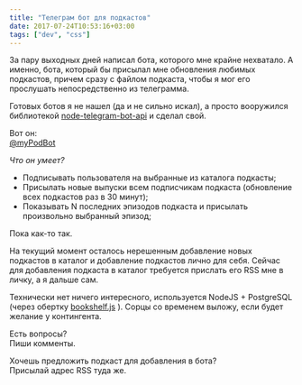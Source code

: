 ```yaml
---
title: "Телеграм бот для подкастов"
date: 2017-07-24T10:53:16+03:00
tags: ["dev", "css"]
---
```


За пару выходных дней написал бота, которого мне крайне нехватало.
А именно, бота, который бы присылал мне обновления любимых подкастов, причем сразу с файлом подкаста,
чтобы я мог его прослушать непосредственно из телеграмма.

Готовых ботов я не нашел (да и не сильно искал), а просто вооружился библиотекой [node-telegram-bot-api](https://github.com/yagop/node-telegram-bot-api)
и сделал свой.

Вот он:<br />
<a class="telegram-share" href="javascript:window.open('https://t.me/myPodBot', '_blank')">
  <i></i>
  <span>@myPodBot</span>
</a>

*Что он умеет?*

* Подписывать пользователя на выбранные из каталога подкасты;
* Присылать новые выпуски всем подписчикам подкаста (обновление всех подкастов раз в 30 минут);
* Показывать N последних эпизодов подкаста и присылать произвольно выбранный эпизод;

Пока как-то так.

На текущий момент осталось нерешенным добавление новых подкастов в каталог и добавление подкастов лично для себя.
Сейчас для добавления подкаста в каталог требуется прислать его RSS мне в личку, а я дальше сам.

Технически нет ничего интересного, используется NodeJS + PostgreSQL (через обертку [bookshelf.js](http://bookshelfjs.org/) ). Сорцы со временем выложу, если будет желание у контингента.

Есть вопросы?<br />Пиши комменты.

Хочешь предложить подкаст для добавления в бота?<br />Присылай адрес RSS туда же.
